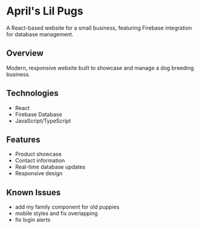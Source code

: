 # April's Lil Pugs

A React-based website for a small business, featuring Firebase integration for database management.

## Overview
Modern, responsive website built to showcase and manage a dog breeding business.

## Technologies
- React
- Firebase Database
- JavaScript/TypeScript

## Features
- Product showcase
- Contact information
- Real-time database updates
- Responsive design

## Known Issues

- add my family component for old puppies
- mobile styles and fix overlapping
- fix login alerts
